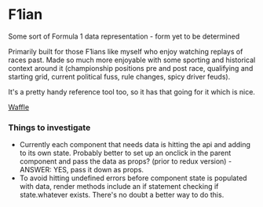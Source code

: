 # F1ian
Some sort of Formula 1 data representation - form yet to be determined

Primarily built for those F1ians like myself who enjoy watching replays of races past. Made so much more enjoyable with some sporting and historical context around it (championship positions pre and post race, qualifying and starting grid, current political fuss, rule changes, spicy driver feuds).

It's a pretty handy reference tool too, so it has that going for it which is nice. 

[Waffle](https://waffle.io/andrew-rayco/f1)

### Things to investigate
- Currently each component that needs data is hitting the api and adding to its own state. Probably better to set up an onclick in the parent component and pass the data as props? (prior to redux version) - ANSWER: YES, pass it down as props.
- To avoid hitting undefined errors before component state is populated with data, render methods include an if statement checking if state.whatever exists. There's no doubt a better way to do this.

